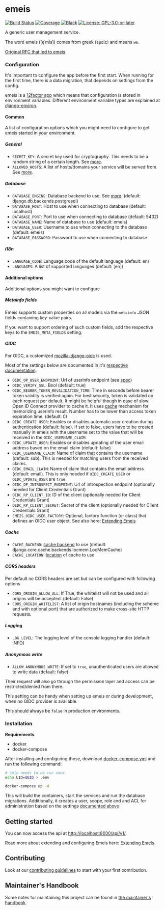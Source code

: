 # emeis

[![Build Status](https://github.com/projectcaluma/emeis/workflows/Tests/badge.svg)](https://github.com/projectcaluma/emeis/actions?query=workflow%3ATests)
[![Coverage](https://img.shields.io/badge/coverage-100%25-brightgreen.svg)](https://github.com/projectcaluma/emeis/blob/main/setup.cfg#L50)
[![Black](https://img.shields.io/badge/code%20style-black-000000.svg)](https://github.com/projectcaluma/emeis)
[![License: GPL-3.0-or-later](https://img.shields.io/github/license/projectcaluma/emeis)](https://spdx.org/licenses/GPL-3.0-or-later.html)

A generic user management service.

The word emeis ([e̞ˈmis]) comes from greek (εμείς) and means `we`.

[Original RFC that led to emeis](docs/original_emeis_rfc.md)

### Configuration

It's important to configure the app before the first start. When running for the first
time, there is a data migration, that depends on settings from the config.

emeis is a [12factor app](https://12factor.net/) which means that configuration is
stored in environment variables.
Different environment variable types are explained at
[django-environ](https://github.com/joke2k/django-environ#supported-types).

#### Common

A list of configuration options which you might need to configure to get emeis started in your environment.

##### General
* `SECRET_KEY`: A secret key used for cryptography. This needs to be a random string of a certain length. See [more](https://docs.djangoproject.com/en/2.1/ref/settings/#std:setting-SECRET_KEY).
* `ALLOWED_HOSTS`: A list of hosts/domains your service will be served from. See [more](https://docs.djangoproject.com/en/2.1/ref/settings/#allowed-hosts).

##### Database
* `DATABASE_ENGINE`: Database backend to use. See [more](https://docs.djangoproject.com/en/2.1/ref/settings/#std:setting-DATABASE-ENGINE). (default: django.db.backends.postgresql)
* `DATABASE_HOST`: Host to use when connecting to database (default: localhost)
* `DATABASE_PORT`: Port to use when connecting to database (default: 5432)
* `DATABASE_NAME`: Name of database to use (default: emeis)
* `DATABASE_USER`: Username to use when connecting to the database (default: emeis)
* `DATABASE_PASSWORD`: Password to use when connecting to database

##### i18n
* `LANGUAGE_CODE`: Language code of the default language (default: en)
* `LANGUAGES`: A list of supported languages (default: \[en\])


#### Additional options

Additional options you might want to configure

##### Metainfo fields

Emeis supports custom properties on all models via the `metainfo` JSON fields containing key-value pairs.

If you want to support ordering of such custom fields, add the respective keys to the `EMEIS_META_FIELDS` setting.

##### OIDC

For OIDC, a customized [mozilla-django-oidc](https://github.com/mozilla/mozilla-django-oidc) is used.

Most of the settings below are documented in it's [respective documentation](https://mozilla-django-oidc.readthedocs.io/en/stable/settings.html).

* `OIDC_OP_USER_ENDPOINT`: Url of userinfo endpoint (see [spec](https://openid.net/specs/openid-connect-core-1_0.html#UserInfo))
* `OIDC_VERIFY_SSL`: Bool (default: true)
* `OIDC_BEARER_TOKEN_REVALIDATION_TIME`: Time in seconds before bearer token validity is verified again. For best security, token is validated on each request per default. It might be helpful though in case of slow Open ID Connect provider to cache it. It uses [cache](#cache) mechanism for memorizing userinfo result. Number has to be lower than access token expiration time. (default: 0)
* `OIDC_CREATE_USER`: Enables or disables automatic user creation during authentication (default: false). If set to false, users have to be created manually in emeis with the username set to the value that will be received in the `OIDC_USERNAME_CLAIM`.
* `OIDC_UPDATE_USER`: Enables or disables updating of the user email address based on the email claim (default: false)
* `OIDC_USERNAME_CLAIM`: Name of claim that contains the username (default: sub). This is needed for matching users from the received claims.
* `OIDC_EMAIL_CLAIM`: Name of claim that contains the email address (default: email). This is only needed if `OIDC_CREATE_USER` or `OIDC_UPDATE_USER` are `true`
* `OIDC_OP_INTROSPECT_ENDPOINT`: Url of introspection endpoint (optionally needed for Client Credentials Grant)
* `OIDC_RP_CLIENT_ID`: ID of the client (optionally needed for Client Credentials Grant)
* `OIDC_RP_CLIENT_SECRET`: Secret of the client (optionally needed for Client Credentials Grant)
* `EMEIS_OIDC_USER_FACTORY`: Optional, factory function (or class) that defines
   an OIDC user object. See also here: [Extending Emeis](docs/extending_emeis.md)

##### Cache

* `CACHE_BACKEND`: [cache backend](https://docs.djangoproject.com/en/1.11/ref/settings/#backend) to use (default: django.core.cache.backends.locmem.LocMemCache)
* `CACHE_LOCATION`: [location](https://docs.djangoproject.com/en/1.11/ref/settings/#std:setting-CACHES-LOCATION) of cache to use

##### CORS headers

Per default no CORS headers are set but can be configured with following options.

* `CORS_ORIGIN_ALLOW_ALL`: If True, the whitelist will not be used and all origins will be accepted. (default: False)
* `CORS_ORIGIN_WHITELIST`: A list of origin hostnames (including the scheme and with optional port) that are authorized to make cross-site HTTP requests.

##### Logging

* `LOG_LEVEL`: The logging level of the console logging handler (default: INFO)

##### Anonymous write

* `ALLOW_ANONYMOUS_WRITE`: If set to `true`, unauthenticated users are allowed to write data (default: false)

Their request will also go through the permission layer and access can be restricted/denied from there.

This setting can be handy when setting up emeis or during development, when no OIDC provider is available.

This should always be `false` in production environments.

### Installation

**Requirements**
* docker
* docker-compose

After installing and configuring those, download [docker-compose.yml](https://raw.githubusercontent.com/projectcaluma/emeis/main/docker-compose.yml) and run the following command:

```bash
# only needs to be run once
echo UID=$UID > .env

docker-compose up -d
```

This will build the containers, start the services and run the database migrations. Additionally, it
creates a user, scope, role and and ACL for administration based on the settings [documented above](#Bootstrapping)

## Getting started

You can now access the api at [http://localhost:8000/api/v1/](http://localhost:8000/api/v1/).

Read more about extending and configuring Emeis here: [Extending Emeis](docs/extending_emeis.md).

## Contributing

Look at our [contributing guidelines](CONTRIBUTING.md) to start with your first contribution.

## Maintainer's Handbook

Some notes for maintaining this project can be found in [the maintainer's handbook](MAINTAINING.md).
